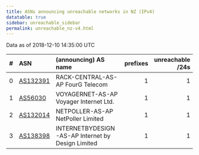 ```yaml
---
title: ASNs announcing unreachable networks in NZ (IPv4)
datatable: true
sidebar: unreachable_sidebar
permalink: unreachable_nz-v4.html
---
```


Data as of 2018-12-10 14:35:00 UTC


<div class="datatable-begin"></div>

|   # | ASN                                      | (announcing) AS name                              |   prefixes |   unreachable /24s |
|----:|:-----------------------------------------|:--------------------------------------------------|-----------:|-------------------:|
|   0 | [AS132391](unreachable_AS132391-v4.html) | RACK-CENTRAL-AS-AP FourG Telecom                  |          1 |                  1 |
|   1 | [AS56030](unreachable_AS56030-v4.html)   | VOYAGERNET-AS-AP Voyager Internet Ltd.            |          1 |                  1 |
|   2 | [AS132014](unreachable_AS132014-v4.html) | NETPOLLER-AS-AP NetPoller Limited                 |          1 |                  1 |
|   3 | [AS138398](unreachable_AS138398-v4.html) | INTERNETBYDESIGN-AS-AP Internet by Design Limited |          1 |                  1 |

<div class="datatable-end"></div>